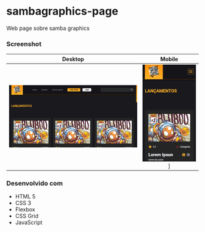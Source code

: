 # sambagraphics-page
 Web page sobre samba graphics

### Screenshot

Desktop | Mobile
  :---: | :---:
  ![HomeSambaGraphics](https://github.com/GabrielLaminas/sambagraphics-page/blob/main/assets/Interface/home-desktop.png?raw=true) | ![HomeSambaGraphics](https://github.com/GabrielLaminas/sambagraphics-page/blob/main/assets/Interface/home-mobile.png?raw=true)]
  
### Desenvolvido com

- HTML 5
- CSS 3
- Flexbox
- CSS Grid
- JavaScript
